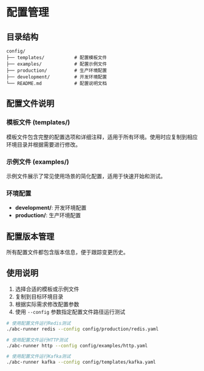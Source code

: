 # 配置管理

## 目录结构

```
config/
├── templates/           # 配置模板文件
├── examples/            # 配置示例文件
├── production/          # 生产环境配置
├── development/         # 开发环境配置
└── README.md            # 配置说明文档
```

## 配置文件说明

### 模板文件 (templates/)

模板文件包含完整的配置选项和详细注释，适用于所有环境。使用时应复制到相应环境目录并根据需要进行修改。

### 示例文件 (examples/)

示例文件展示了常见使用场景的简化配置，适用于快速开始和测试。

### 环境配置

- **development/**: 开发环境配置
- **production/**: 生产环境配置

## 配置版本管理

所有配置文件都包含版本信息，便于跟踪变更历史。

## 使用说明

1. 选择合适的模板或示例文件
2. 复制到目标环境目录
3. 根据实际需求修改配置参数
4. 使用 `--config` 参数指定配置文件路径运行测试

```bash
# 使用配置文件运行Redis测试
./abc-runner redis --config config/production/redis.yaml

# 使用配置文件运行HTTP测试
./abc-runner http --config config/examples/http.yaml

# 使用配置文件运行Kafka测试
./abc-runner kafka --config config/templates/kafka.yaml
```